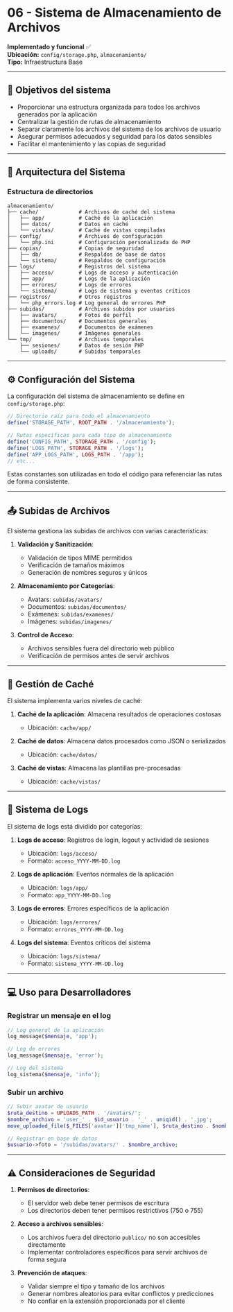# 06 - Sistema de Almacenamiento de Archivos

**Implementado y funcional** ✅  
**Ubicación:** `config/storage.php`, `almacenamiento/`  
**Tipo:** Infraestructura Base

---

## 🎯 Objetivos del sistema

- Proporcionar una estructura organizada para todos los archivos generados por la aplicación
- Centralizar la gestión de rutas de almacenamiento
- Separar claramente los archivos del sistema de los archivos de usuario
- Asegurar permisos adecuados y seguridad para los datos sensibles
- Facilitar el mantenimiento y las copias de seguridad

---

## 🧱 Arquitectura del Sistema

### Estructura de directorios
```
almacenamiento/
├── cache/             # Archivos de caché del sistema
│   ├── app/           # Caché de la aplicación
│   ├── datos/         # Datos en caché
│   └── vistas/        # Caché de vistas compiladas
├── config/            # Archivos de configuración
│   └── php.ini        # Configuración personalizada de PHP
├── copias/            # Copias de seguridad
│   ├── db/            # Respaldos de base de datos
│   └── sistema/       # Respaldos de configuración
├── logs/              # Registros del sistema
│   ├── acceso/        # Logs de acceso y autenticación
│   ├── app/           # Logs de la aplicación
│   ├── errores/       # Logs de errores
│   └── sistema/       # Logs de sistema y eventos críticos
├── registros/         # Otros registros
│   └── php_errors.log # Log general de errores PHP
├── subidas/           # Archivos subidos por usuarios
│   ├── avatars/       # Fotos de perfil
│   ├── documentos/    # Documentos generales
│   ├── examenes/      # Documentos de exámenes
│   └── imagenes/      # Imágenes generales
└── tmp/               # Archivos temporales
    ├── sesiones/      # Datos de sesión PHP
    └── uploads/       # Subidas temporales
```

---

## ⚙️ Configuración del Sistema

La configuración del sistema de almacenamiento se define en `config/storage.php`:

```php
// Directorio raíz para todo el almacenamiento
define('STORAGE_PATH', ROOT_PATH . '/almacenamiento');

// Rutas específicas para cada tipo de almacenamiento
define('CONFIG_PATH', STORAGE_PATH . '/config');
define('LOGS_PATH', STORAGE_PATH . '/logs');
define('APP_LOGS_PATH', LOGS_PATH . '/app');
// etc...
```

Estas constantes son utilizadas en todo el código para referenciar las rutas de forma consistente.

---

## 📤 Subidas de Archivos

El sistema gestiona las subidas de archivos con varias características:

1. **Validación y Sanitización**:
   - Validación de tipos MIME permitidos
   - Verificación de tamaños máximos
   - Generación de nombres seguros y únicos

2. **Almacenamiento por Categorías**:
   - Avatars: `subidas/avatars/`
   - Documentos: `subidas/documentos/`
   - Exámenes: `subidas/examenes/`
   - Imágenes: `subidas/imagenes/`

3. **Control de Acceso**:
   - Archivos sensibles fuera del directorio web público
   - Verificación de permisos antes de servir archivos

---

## 🔄 Gestión de Caché

El sistema implementa varios niveles de caché:

1. **Caché de la aplicación**: Almacena resultados de operaciones costosas
   - Ubicación: `cache/app/`

2. **Caché de datos**: Almacena datos procesados como JSON o serializados
   - Ubicación: `cache/datos/`

3. **Caché de vistas**: Almacena las plantillas pre-procesadas
   - Ubicación: `cache/vistas/`

---

## 📝 Sistema de Logs

El sistema de logs está dividido por categorías:

1. **Logs de acceso**: Registros de login, logout y actividad de sesiones
   - Ubicación: `logs/acceso/`
   - Formato: `acceso_YYYY-MM-DD.log`

2. **Logs de aplicación**: Eventos normales de la aplicación
   - Ubicación: `logs/app/`
   - Formato: `app_YYYY-MM-DD.log`

3. **Logs de errores**: Errores específicos de la aplicación
   - Ubicación: `logs/errores/`
   - Formato: `errores_YYYY-MM-DD.log`

4. **Logs del sistema**: Eventos críticos del sistema
   - Ubicación: `logs/sistema/`
   - Formato: `sistema_YYYY-MM-DD.log`

---

## 💻 Uso para Desarrolladores

### Registrar un mensaje en el log

```php
// Log general de la aplicación
log_message($mensaje, 'app');

// Log de errores
log_message($mensaje, 'error');

// Log del sistema
log_sistema($mensaje, 'info');
```

### Subir un archivo

```php
// Subir avatar de usuario
$ruta_destino = UPLOADS_PATH . '/avatars/';
$nombre_archivo = 'user_' . $id_usuario . '_' . uniqid() . '.jpg';
move_uploaded_file($_FILES['avatar']['tmp_name'], $ruta_destino . $nombre_archivo);

// Registrar en base de datos
$usuario->foto = '/subidas/avatars/' . $nombre_archivo;
```

---

## ⚠️ Consideraciones de Seguridad

1. **Permisos de directorios**:
   - El servidor web debe tener permisos de escritura
   - Los directorios deben tener permisos restrictivos (750 o 755)

2. **Acceso a archivos sensibles**:
   - Los archivos fuera del directorio `publico/` no son accesibles directamente
   - Implementar controladores específicos para servir archivos de forma segura

3. **Prevención de ataques**:
   - Validar siempre el tipo y tamaño de los archivos
   - Generar nombres aleatorios para evitar conflictos y predicciones
   - No confiar en la extensión proporcionada por el cliente
